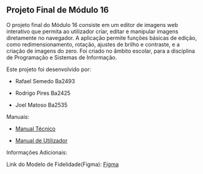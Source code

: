 ## Projeto Final de Módulo 16

O projeto final do Módulo 16 consiste em um editor de imagens web interativo que permita ao utilizador criar, editar e manipular imagens
diretamente no navegador. A aplicação permite funções básicas de edição, como
redimensionamento, rotação, ajustes de brilho e contraste, e a criação de imagens do zero.
Foi criado no âmbito escolar, para a disciplina de Programação e Sistemas de Informação.

Este projeto foi desenvolvido por:

- Rafael Semedo Ba2493 

- Rodrigo Pires Ba2425
 
- Joel Matoso Ba2535

Manuais:

- [Manual Técnico](paint/manual_tecnico.md)
  
- [Manual de Utilizador](paint/manual_de_utilizador.md)

Informações Adicionais:

Link do Modelo de Fidelidade(Figma): [Figma](https://www.figma.com/design/7CxoFnOi5pEbVRhoiY8bq6/Figma-basics?node-id=1669-162202&p=f&t=1oPJtTEjHsoIQhm8-0)

